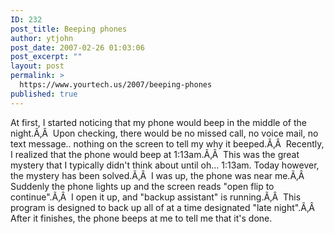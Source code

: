 ```yaml
---
ID: 232
post_title: Beeping phones
author: ytjohn
post_date: 2007-02-26 01:03:06
post_excerpt: ""
layout: post
permalink: >
  https://www.yourtech.us/2007/beeping-phones
published: true
---
```

At first, I started noticing that my phone would beep in the middle of the night.Ã‚Â  Upon checking, there would be no missed call, no voice mail, no text message.. nothing on the screen to tell my why it beeped.Ã‚Â  Recently, I realized that the phone would beep at 1:13am.Ã‚Â  This was the great mystery that I typically didn't think about until oh... 1:13am.
Today however, the mystery has been solved.Ã‚Â  I was up, the phone was near me.Ã‚Â  Suddenly the phone lights up and the screen reads "open flip to continue".Ã‚Â  I open it up, and "backup assistant" is running.Ã‚Â  This program is designed to back up all of at a time designated "late night".Ã‚Â  After it finishes, the phone beeps at me to tell me that it's done.